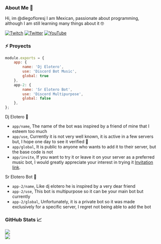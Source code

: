 ### About Me 👦

Hi, im @diegofloresj I am Mexican, passionate about programming, although I am still learning many things about it 🤓

[![Twitch](https://img.shields.io/badge/Twitch-%239146FF.svg?logo=Twitch&logoColor=white)](https://twitch.tv/c03x4) [![Twitter](https://img.shields.io/badge/Twitter-%231DA1F2.svg?logo=Twitter&logoColor=white)](https://twitter.com/diego_fj27) [![YouTube](https://img.shields.io/badge/YouTube-%23FF0000.svg?logo=YouTube&logoColor=white)](https://youtube.com/c/@_lordvader)

### ⚡ Proyects

```js
module.exports = {
    app: {
        name: 'Dj Elotero',
        use: 'Discord Bot Music',
        global: true
    },
    app-2: {
        name: 'Sr Elotero Bot',
        use: 'Discord Multipurpose',
        global: false
    },
};
```

Dj Elotero 🌽

- `app/name`, The name of the bot was inspired by a friend of mine that I esteem too much
- `app/use`, Currently it is not very well known, it is active in a few servers but, I hope one day to see it verified 🤵
- `app/global`, It is public to anyone who wants to add it to their server, but the base code is not
- `app/invite`, If you want to try it or leave it on your server as a preferred music bot, I would greatly appreciate your interest in trying it [Invitation link](https://discord.com/api/oauth2/authorize?client_id=987401156756119652&permissions=8&scope=bot%20applications.commands).

Sr Elotero Bot 🌽

- `app-2/name`, Like dj elotero he is inspired by a very dear friend 
- `app-2/use`, This bot is multipurpose so it can be your main bot but currently
- `app-2/global`, Unfortunately, it is a private bot so it was made exclusively for a specific server, I regret not being able to add the bot

### GitHub Stats 📈
![](https://github-readme-stats.vercel.app/api?username=diegofloresj&theme=radical&hide_border=false&include_all_commits=true&count_private=true)<br/>
![](https://github-readme-streak-stats.herokuapp.com/?user=diegofloresj&theme=radical&hide_border=false)<br/>


<!-- Proudly created with GPRM ( https://gprm.itsvg.in ) -->

<!---
diegofloresj/diegofloresj is a ✨ special ✨ repository because its `README.md` (this file) appears on your GitHub profile.
You can click the Preview link to take a look at your changes.
--->

